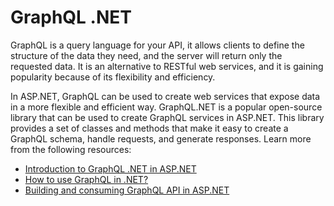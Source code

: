 # GraphQL .NET

GraphQL is a query language for your API, it allows clients to define the structure of the data they need, and the server will return only the requested data. It is an alternative to RESTful web services, and it is gaining popularity because of its flexibility and efficiency.

In ASP.NET, GraphQL can be used to create web services that expose data in a more flexible and efficient way. GraphQL.NET is a popular open-source library that can be used to create GraphQL services in ASP.NET. This library provides a set of classes and methods that make it easy to create a GraphQL schema, handle requests, and generate responses.
Learn more from the following resources:

- [Introduction to GraphQL .NET in ASP.NET](https://graphql-dotnet.github.io/docs/getting-started/introduction/)
- [How to use GraphQL in .NET?](https://softchris.github.io/pages/dotnet-graphql.html)
- [Building and consuming GraphQL API in ASP.NET](https://www.red-gate.com/simple-talk/development/dotnet-development/building-and-consuming-graphql-api-in-asp-net-core-5/)
